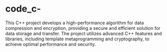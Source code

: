 # code_c-
This C++ project develops a high-performance algorithm for data compression and encryption, providing a secure and efficient solution for data storage and transfer. The project utilizes advanced C++ features and libraries, including template metaprogramming and cryptography, to achieve optimal performance and security.
